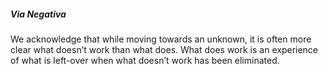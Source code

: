 ##### Via Negativa

We acknowledge that while moving towards an unknown, it is often more clear what doesn’t work than what does. What does work is an experience of what is left-over when what doesn’t work has been eliminated.